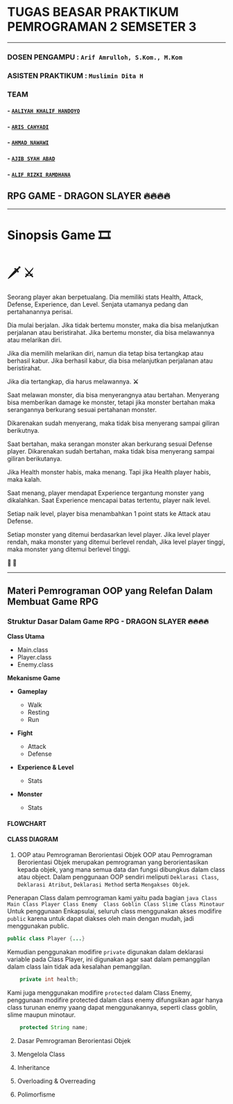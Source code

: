 # TUGAS BEASAR PRAKTIKUM PEMROGRAMAN 2 SEMSETER 3
<hr>

### DOSEN PENGAMPU    : `Arif Amrulloh, S.Kom., M.Kom` 
### ASISTEN PRAKTIKUM : `Muslimin Dita H` 

### TEAM 
<!-- diisi repo masing2 -->
#### - [`AALIYAH KHALIF HANDOYO`]()  
#### - [`ARIS CAHYADI`]()
#### - [`AHMAD NAWAWI`]()
#### - [`AJIB SYAH ABAD`]()
#### - [`ALIF RIZKI RAMDHANA`]()

## RPG GAME - DRAGON SLAYER 🔥🔥🔥🔥
<hr>

# Sinopsis Game 🎞
# 🗡 ⚔ 
Seorang player akan berpetualang. Dia memiliki stats Health, Attack, Defense, Experience, dan Level. Senjata utamanya pedang dan pertahanannya perisai.

Dia mulai berjalan. Jika tidak bertemu monster, maka dia bisa melanjutkan perjalanan atau beristirahat. Jika bertemu monster, dia bisa melawannya atau melarikan diri.

Jika dia memilih melarikan diri,  namun dia tetap bisa tertangkap atau berhasil kabur. Jika berhasil kabur, dia bisa melanjutkan perjalanan atau beristirahat.

Jika dia tertangkap, dia harus melawannya. **⚔**

Saat melawan monster, dia bisa menyerangnya atau bertahan. Menyerang  bisa memberikan damage ke monster, tetapi jika monster bertahan maka serangannya berkurang sesuai pertahanan monster.

Dikarenakan sudah menyerang, maka tidak bisa menyerang sampai giliran berikutnya.

Saat bertahan, maka serangan monster akan berkurang sesuai Defense player. Dikarenakan sudah bertahan, maka tidak bisa menyerang sampai giliran berikutanya.

Jika Health monster habis, maka menang. Tapi jika Health player habis, maka kalah.

Saat menang, player mendapat Experience tergantung monster yang dikalahkan. Saat Experience mencapai batas tertentu, player naik level.

Setiap naik level, player bisa menambahkan 1 point stats ke Attack atau Defense.

Setiap monster yang ditemui berdasarkan level player. Jika level player rendah, maka monster yang ditemui berlevel rendah, Jika level player tinggi, maka monster yang ditemui berlevel tinggi.

**🎊  🎉**

<hr>

## Materi Pemrograman OOP yang Relefan Dalam Membuat Game RPG  

### Struktur Dasar Dalam Game RPG - DRAGON SLAYER 🔥🔥🔥🔥 

**Class Utama**

- Main.class
- Player.class
- Enemy.class

**Mekanisme Game**

- **Gameplay**
    - Walk
    - Resting
    - Run

- **Fight**
    - Attack
    - Defense


- **Experience & Level**
    - Stats


- **Monster**
    - Stats

#### FLOWCHART

#### CLASS DIAGRAM

1. OOP atau Pemrograman Berorientasi Objek
OOP atau Pemrograman Berorientasi Objek merupakan pemrograman yang berorientasikan kepada objek, yang mana semua data dan fungsi dibungkus dalam class atau object. 
Dalam penggunaan OOP sendiri meliputi `Deklarasi Class`, `Deklarasi Atribut`, `Deklarasi Method` serta `Mengakses Objek`.

Penerapan Class dalam pemrograman kami yaitu pada bagian
` java
Class Main
Class Player
Class Enemy 
Class Goblin
Class Slime
Class Minotaur
`
Untuk penggunaan Enkapsulai, seluruh class menggunakan akses modifire `public` karena untuk dapat diakses oleh main dengan mudah, jadi menggunakan public.
``` java
public class Player {...}
```
Kemudian penggunakan modifire `private` digunakan dalam deklarasi variable pada Class Player, ini digunakan agar saat dalam pemanggilan dalam class lain tidak ada kesalahan pemanggilan.
``` java
    private int health;
```
Kami juga menggunakan modifire `protected` dalam Class Enemy, penggunaan modifire protected dalam class enemy difungsikan agar hanya class turunan enemy yaang dapat menggunakannya, seperti class goblin, slime maupun minotaur.
``` java
    protected String name;
```
2. Dasar Pemrograman Berorientasi Objek


3. Mengelola Class


4. Inheritance


5. Overloading & Overreading


6. Polimorfisme


